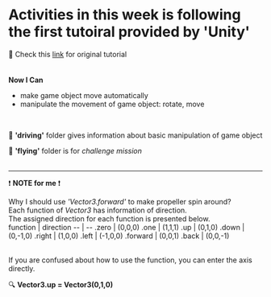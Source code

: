 # Activities in this week is following the first tutoiral provided by 'Unity'
🙌 Check this [link](https://learn.unity.com/project/unit-1-driving-simulation?uv=2019.4&courseId=5cf96c41edbc2a2ca6e8810f) for original tutorial   
<br>
<br>
**Now I Can**
- make game object move automatically
- manipulate the movement of game object: rotate, move   
<br>

📂 **'driving'** folder gives information about basic manipulation of game object<br>

📂 **'flying'** folder is for _challenge mission_ <br>
<br>

- - -

❗ **NOTE for me** ❗   
   
Why I should use _'Vector3.forward'_  to make propeller spin around?   
Each function of _Vector3_  has information of direction.   
The assigned direction for each function is presented below.   
function | direction
-- | --
.zero | (0,0,0)
.one | (1,1,1)
.up | (0,1,0)
.down | (0,-1,0)
.right | (1,0,0)
.left | (-1,0,0)
.forward | (0,0,1)
.back | (0,0,-1)

<br>
If you are confused about how to use the function, you can enter the axis directly.<br>

🔍 **Vector3.up = Vector3(0,1,0)**

